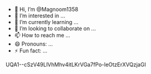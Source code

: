 - 👋 Hi, I’m @Magnoom1358
- 👀 I’m interested in ...
- 🌱 I’m currently learning ...
- 💞️ I’m looking to collaborate on ...
- 📫 How to reach me ...
- 😄 Pronouns: ...
- ⚡ Fun fact: ...

<!---
Magnoom1358/Magnoom1358 is a ✨ special ✨ repository because its `README.md` (this file) appears on your GitHub profile.
You can click the Preview link to take a look at your changes.
--->UQA1--cSzV49LlVhMhv4itLKrVGa7fPo-leOtzErXVQzjaGI
